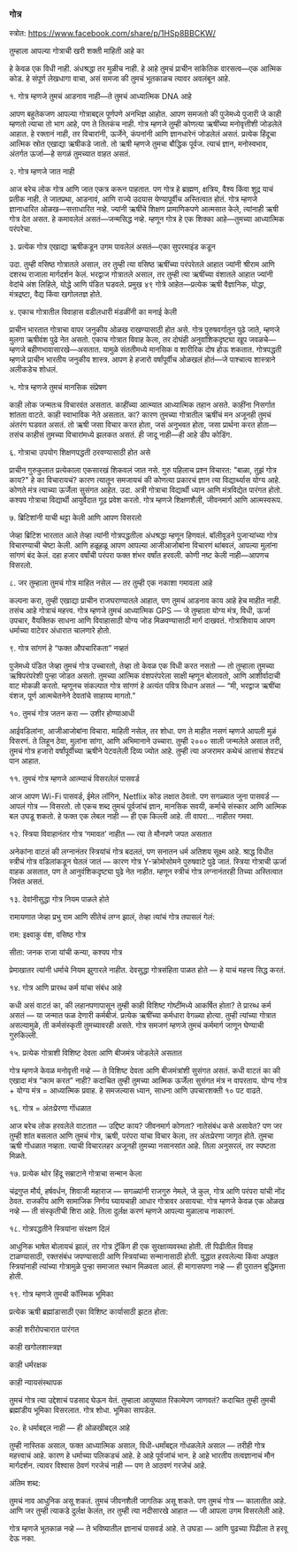 ### गोत्र

स्त्रोत: https://www.facebook.com/share/p/1HSp8BBCKW/


तुम्हाला आपल्या गोत्राची खरी शक्ती माहिती आहे का

हे केवळ एक विधी नाही. अंधश्रद्धा तर मुळीच नाही. हे आहे तुमचं प्राचीन सांकेतिक वारसत्व—एक आत्मिक कोड. हे संपूर्ण लेखधागा वाचा, असं समजा की तुमचं भूतकाळच त्यावर अवलंबून आहे.

१. गोत्र म्हणजे तुमचं आडनाव नाही—ते तुमचं आध्यात्मिक DNA आहे

आपण बहुतेकजण आपल्या गोत्राबद्दल पूर्णपणे अनभिज्ञ आहोत. आपण समजतो की पुजेमध्ये पुजारी जे काही म्हणतो त्याचा तो भाग आहे, पण ते तितकंच नाही. गोत्र म्हणजे तुम्ही कोणत्या ऋषींच्या मनोवृत्तीशी जोडलेले आहात. हे रक्तानं नाही, तर विचारांनी, ऊर्जेने, कंपनांनी आणि ज्ञानधारेनं जोडलेलं असतं. प्रत्येक हिंदूचा आत्मिक स्रोत एखाद्या ऋषीकडे जातो. तो ऋषी म्हणजे तुमचा बौद्धिक पूर्वज. त्याचं ज्ञान, मनोस्वभाव, अंतर्गत ऊर्जा—हे सगळं तुमच्यात वाहत असतं.

२. गोत्र म्हणजे जात नाही

आज बरेच लोक गोत्र आणि जात एकत्र करून पाहतात. पण गोत्र हे ब्राह्मण, क्षत्रिय, वैश्य किंवा शूद्र याचं प्रतीक नाही. ते जातप्रथा, आडनावं, आणि राज्ये उदयास येण्यापूर्वीच अस्तित्वात होतं. गोत्र म्हणजे ज्ञानाधारित ओळख—सत्ताधारित नव्हे. ज्यांनी ऋषींचे शिक्षण प्रामाणिकपणे आत्मसात केले, त्यांनाही ऋषी गोत्र देत असत. हे कमावलेलं असतं—जन्मसिद्ध नव्हे. म्हणून गोत्र हे एक शिक्का आहे—तुमच्या आध्यात्मिक परंपरेचा.

३. प्रत्येक गोत्र एखाद्या ऋषीकडून उगम पावलेलं असतं—एका सुपरमाइंड कडून

उदा. तुम्ही वसिष्ठ गोत्रातले असाल, तर तुम्ही त्या वसिष्ठ ऋषींच्या परंपरेतले आहात ज्यांनी श्रीराम आणि दशरथ राजाला मार्गदर्शन केलं. भरद्वाज गोत्रातले असाल, तर तुम्ही त्या ऋषींच्या वंशातले आहात ज्यांनी वेदांचे अंश लिहिले, योद्धे आणि पंडित घडवले. प्रमुख ४९ गोत्रे आहेत—प्रत्येक ऋषी वैज्ञानिक, योद्धा, मंत्रद्रष्टा, वैद्य किंवा खगोलतज्ञ होते.

४. एकाच गोत्रातील विवाहास वडीलधारी मंडळींनी का मनाई केली

प्राचीन भारतात गोत्राचा वापर जनुकीय ओळख राखण्यासाठी होत असे. गोत्र पुरुषवर्गातून पुढे जाते, म्हणजे मुलगा ऋषीवंश पुढे नेत असतो. एकाच गोत्रात विवाह केला, तर दोघंही अनुवांशिकदृष्ट्या खूप जवळचे—म्हणजे बहीणभावासारखे—असतात. यामुळे संततीमध्ये मानसिक व शारीरिक दोष होऊ शकतात. गोत्रपद्धती म्हणजे प्राचीन भारतीय जनुकीय शास्त्र. आपण हे हजारो वर्षांपूर्वीच ओळखलं होतं—जे पाश्चात्य शास्त्राने अलीकडेच शोधलं.

५. गोत्र म्हणजे तुमचं मानसिक संप्रेषण

काही लोक जन्मतःच विचारवंत असतात. काहींच्या आत्म्यात आध्यात्मिक तहान असते. काहींना निसर्गात शांतता वाटते. काही स्वाभाविक नेते असतात. का? कारण तुमच्या गोत्रातील ऋषींचं मन अजूनही तुमचं अंतरंग घडवत असतं. तो ऋषी जसा विचार करत होता, जसं अनुभवत होता, जसा प्रार्थना करत होता—तसंच काहीसं तुमच्या विचारांमध्ये झलकत असतं. ही जादू नाही—ही आहे डीप कोडिंग.

६. गोत्राचा उपयोग शिक्षणपद्धती ठरवण्यासाठी होत असे

प्राचीन गुरुकुलात प्रत्येकाला एकसारखं शिकवलं जात नसे. गुरु पहिलाच प्रश्न विचारत: "बाळा, तुझं गोत्र काय?" हे का विचारायचं? कारण त्यातून समजायचं की कोणत्या प्रकारचं ज्ञान त्या विद्यार्थ्यास योग्य आहे. कोणते मंत्र त्याच्या ऊर्जेला सुसंगत आहेत. उदा. अत्री गोत्राचा विद्यार्थी ध्यान आणि मंत्रविद्येत पारंगत होतो. कश्यप गोत्राचा विद्यार्थी आयुर्वेदात गूढ प्रवेश करतो. गोत्र म्हणजे शिक्षणशैली, जीवनमार्ग आणि आत्मस्वरूप.

७. ब्रिटिशांनी याची थट्टा केली आणि आपण विसरलो

जेव्हा ब्रिटिश भारतात आले तेव्हा त्यांनी गोत्रपद्धतीला अंधश्रद्धा म्हणून हिणवलं. बॉलीवूडने पुजाऱ्यांच्या गोत्र विचारण्याची चेष्टा केली. आणि हळूहळू आपण आपल्या आजीआजोबांना विचारणं थांबवलं, आपल्या मुलांना सांगणं बंद केलं. दहा हजार वर्षांची परंपरा फक्त शंभर वर्षांत हरवली. कोणी नष्ट केली नाही—आपणच विसरलो.

८. जर तुम्हाला तुमचं गोत्र माहित नसेल — तर तुम्ही एक नकाशा गमावला आहे

कल्पना करा, तुम्ही एखाद्या प्राचीन राजघराण्यातले आहात, पण तुमचं आडनाव काय आहे हेच माहीत नाही. तसंच आहे गोत्राचं महत्त्व. गोत्र म्हणजे तुमचं आध्यात्मिक GPS — जे तुम्हाला योग्य मंत्र, विधी, ऊर्जा उपचार, वैयक्तिक साधना आणि विवाहासाठी योग्य जोड मिळवण्यासाठी मार्ग दाखवतं. गोत्राशिवाय आपण धर्माच्या वाटेवर अंधारात चालणारे होतो.

९. गोत्र सांगणं हे “फक्त औपचारिकता” नव्हतं

पुजेमध्ये पंडित जेव्हा तुमचं गोत्र उच्चारतो, तेव्हा तो केवळ एक विधी करत नसतो — तो तुम्हाला तुमच्या ऋषिपरंपरेशी पुन्हा जोडत असतो. तुमच्या आत्मिक वंशपरंपरेला साक्षी म्हणून बोलावतो, आणि आशीर्वादाची वाट मोकळी करतो. म्हणूनच संकल्पात गोत्र सांगणं हे अत्यंत पवित्र विधान असतं — “मी, भरद्वाज ऋषींचा वंशज, पूर्ण आत्मचेतनेने देवतांचे साहाय्य मागतो.”

१०. तुमचं गोत्र जतन करा — उशीर होण्याआधी

आईवडिलांना, आजीआजोबांना विचारा. माहिती नसेल, तर शोधा. पण ते माहीत नसणं म्हणजे आपली मुळं विसरणं. ते लिहून ठेवा, मुलांना सांगा, आणि अभिमानाने उच्चारा. तुम्ही २००० साली जन्मलेले असाल तरी, तुमचं गोत्र हजारो वर्षांपूर्वीच्या ऋषीने पेटवलेली दिव्य ज्योत आहे. तुम्ही त्या अजरामर कथेचं आत्ताचं शेवटचं पान आहात.

११. तुमचं गोत्र म्हणजे आत्म्याचं विसरलेलं पासवर्ड

आज आपण Wi-Fi पासवर्ड, ईमेल लॉगिन, Netflix कोड लक्षात ठेवतो. पण सगळ्यात जुना पासवर्ड — आपलं गोत्र — विसरतो. तो एकच शब्द तुमचं पूर्वजांचं ज्ञान, मानसिक सवयी, कर्माचे संस्कार आणि आत्मिक बल उघडू शकतो. हे फक्त एक लेबल नाही — ही एक किल्ली आहे. ती वापरा… नाहीतर गमवा.

१२. स्त्रिया विवाहानंतर गोत्र ‘गमावत’ नाहीत — त्या ते मौनपणे जपत असतात

अनेकांना वाटतं की लग्नानंतर स्त्रियांचं गोत्र बदलतं, पण सनातन धर्म अतिशय सूक्ष्म आहे. श्राद्ध विधीत स्त्रीचं गोत्र वडिलांकडून घेतलं जातं — कारण गोत्र Y-क्रोमोसोमने पुरुषवाटे पुढे जातं. स्त्रिया गोत्राची ऊर्जा वाहक असतात, पण ते आनुवंशिकदृष्ट्या पुढे नेत नाहीत. म्हणून स्त्रीचं गोत्र लग्नानंतरही तिच्या अस्तित्वात जिवंत असतं.

१३. देवांनीसुद्धा गोत्र नियम पाळले होते

रामायणात जेव्हा प्रभु राम आणि सीतेचं लग्न झालं, तेव्हा त्यांचं गोत्र तपासलं गेलं:

राम: इक्ष्वाकु वंश, वसिष्ठ गोत्र

सीता: जनक राजा यांची कन्या, कश्यप गोत्र

प्रेमाखातर त्यांनी धर्माचे नियम झुगारले नाहीत. देवसुद्धा गोत्रसंहिता पाळत होते — हे याचं महत्त्व सिद्ध करतं.

१४. गोत्र आणि प्रारब्ध कर्म यांचा संबंध आहे

कधी असं वाटतं का, की लहानपणापासून तुम्ही काही विशिष्ट गोष्टींमध्ये आकर्षित होता? ते प्रारब्ध कर्म असतं — या जन्मात फळ देणारी कर्मबीजं. प्रत्येक ऋषींच्या कर्मधारा वेगळ्या होत्या. तुम्ही त्यांच्या गोत्रात असल्यामुळे, ती कर्मसंस्कृती तुमच्यावरही असते. गोत्र समजणं म्हणजे तुमचं कर्ममार्ग जाणून घेण्याची गुरुकिल्ली.

१५. प्रत्येक गोत्राशी विशिष्ट देवता आणि बीजमंत्र जोडलेले असतात

गोत्र म्हणजे केवळ मनोवृत्ती नव्हे — ते विशिष्ट देवता आणि बीजमंत्रांशी सुसंगत असतं. कधी वाटतं का की एखादा मंत्र “काम करत” नाही? कदाचित तुम्ही तुमच्या आत्मिक ऊर्जेला सुसंगत मंत्र न वापरताय. योग्य गोत्र + योग्य मंत्र = आध्यात्मिक प्रवाह. हे समजल्यास ध्यान, साधना आणि उपचारशक्ती १० पट वाढते.

१६. गोत्र = अंतःप्रेरणा गोंधळात

आज बरेच लोक हरवलेले वाटतात — उद्दिष्ट काय? जीवनमार्ग कोणता? नातेसंबंध कसे असावेत? पण जर तुम्ही शांत बसलात आणि तुमचं गोत्र, ऋषी, परंपरा यांचा विचार केला, तर अंतःप्रेरणा जागृत होते. तुमचा ऋषी गोंधळात नव्हता. त्याची विचारलहर अजूनही तुमच्या नसानसांत आहे. तिला अनुसरलं, तर स्पष्टता मिळते.

१७. प्रत्येक थोर हिंदू सम्राटाने गोत्राचा सन्मान केला

चंद्रगुप्त मौर्य, हर्षवर्धन, शिवाजी महाराज — सगळ्यांनी राजगुरु नेमले, जे कुल, गोत्र आणि परंपरा यांची नोंद ठेवत. राजकीय आणि सामाजिक निर्णय घ्यायचाही आधार गोत्रावर असायचा. गोत्र म्हणजे केवळ एक ओळख नव्हे — ती संस्कृतीची शिरा आहे. तिला दुर्लक्ष करणं म्हणजे आपल्या मुळालाच नाकारणं.

१८. गोत्रपद्धतीने स्त्रियांना संरक्षण दिलं

आधुनिक भाषेत बोलायचं झालं, तर गोत्र ट्रॅकिंग ही एक सुरक्षाव्यवस्था होती. ती पिढीतील विवाह टाळण्यासाठी, रक्तसंबंध जपण्यासाठी आणि स्त्रियांच्या सन्मानासाठी होती. युद्धात हरवलेल्या किंवा अपहृत स्त्रियांनाही त्यांच्या गोत्रामुळे पुन्हा समाजात स्थान मिळवता आलं. ही मागासपणा नव्हे — ही पुरातन बुद्धिमत्ता होती.

१९. गोत्र म्हणजे तुमची कॉस्मिक भूमिका

प्रत्येक ऋषी ब्रह्मांडासाठी एका विशिष्ट कार्यासाठी झटत होता:

काही शरीरोपचारात पारंगत

काही खगोलशास्त्रज्ञ

काही धर्मरक्षक

काही न्यायसंस्थापक

तुमचं गोत्र त्या उद्देशाचं पडसाद घेऊन येतं. तुम्हाला आयुष्यात रिकामेपण जाणवतं? कदाचित तुम्ही तुमची ब्रह्मांडीय भूमिका विसरलात. गोत्र शोधा. भूमिका सापडेल.

२०. हे धर्माबद्दल नाही — ही ओळखीबद्दल आहे

तुम्ही नास्तिक असाल, फक्त आध्यात्मिक असाल, विधी-धर्मांबद्दल गोंधळलेले असाल — तरीही गोत्र महत्त्वाचं आहे. कारण हे धर्माच्या पलिकडचं आहे. हे आहे पूर्वजांचं भान. हे आहे भारतीय तत्वज्ञानाचं मौन मार्गदर्शन. त्यावर विश्वास ठेवणं गरजेचं नाही — पण ते आठवणं गरजेचं आहे.

अंतिम शब्द:

तुमचं नाव आधुनिक असू शकतं. तुमचं जीवनशैली जागतिक असू शकते.
पण तुमचं गोत्र — कालातीत आहे.
आणि जर तुम्ही त्याकडे दुर्लक्ष केलंत,
तर तुम्ही त्या नदीसारखे आहात — जी आपला उगम विसरलेली आहे.

गोत्र म्हणजे भूतकाळ नव्हे — ते भविष्यातील ज्ञानाचं पासवर्ड आहे.
ते उघडा — आणि पुढच्या पिढीला ते हरवू देऊ नका.